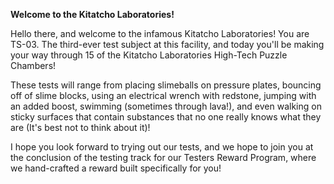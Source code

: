 **Welcome to the Kitatcho Laboratories!**

Hello there, and welcome to the infamous Kitatcho Laboratories! You are TS-03. The third-ever test subject at this facility, and today you'll be making your way through 15 of the Kitatcho Laboratories High-Tech Puzzle Chambers!

These tests will range from placing slimeballs on pressure plates, bouncing off of slime blocks, using an electrical wrench with redstone, jumping with an added boost, swimming (sometimes through lava!), and even walking on sticky surfaces that contain substances that no one really knows what they are (It's best not to think about it)!

I hope you look forward to trying out our tests, and we hope to join you at the conclusion of the testing track for our Testers Reward Program, where we hand-crafted a reward built specifically for you!